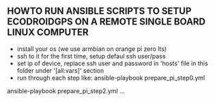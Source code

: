 HOWTO RUN ANSIBLE SCRIPTS TO SETUP ECODROIDGPS ON A REMOTE SINGLE BOARD LINUX COMPUTER
------------------------------------------------------------------------

- install your os (we use armbian on orange pi zero lts)
- ssh to it for the first time, setup defaul ssh user/pass
- set ip of device, replace ssh user and password in 'hosts' file in this folder under '[all:vars]' section
- run through each step like:
ansible-playbook prepare_pi_step0.yml
<skip step1 if you dont need mqtt and ble location and navigation profile>
ansible-playbook prepare_pi_step2.yml
...
